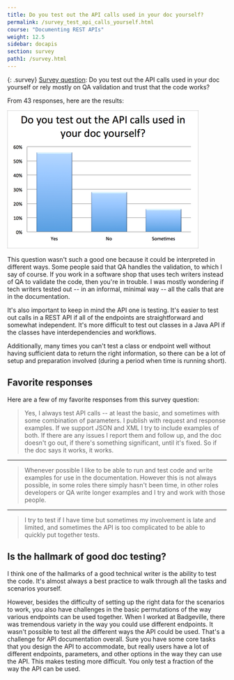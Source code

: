 ```yaml
---
title: Do you test out the API calls used in your doc yourself?
permalink: /survey_test_api_calls_yourself.html
course: "Documenting REST APIs"
weight: 12.5
sidebar: docapis
section: survey
path1: /survey.html
---
```


{: .survey}
[Survey question](survey_introduction): Do you test out the API calls used in your doc yourself or rely mostly on QA validation and trust that the code works?

From 43 responses, here are the results:

![testingapi](/images/testingapi.png)

This question wasn't such a good one because it could be interpreted in different ways. Some people said that QA handles the validation, to which I say of course. If you work in a software shop that uses tech writers instead of QA to validate the code, then you're in trouble. I was mostly wondering if tech writers tested out -- in an informal, minimal way -- all the calls that are in the documentation.

It's also important to keep in mind the API one is testing. It's easier to test out calls in a REST API if all of the endpoints are straightforward and somewhat independent. It's more difficult to test out classes in a Java API if the classes have interdependencies and workflows.

Additionally, many times you can't test a class or endpoint well without having sufficient data to return the right information, so there can be a lot of setup and preparation involved (during a period when time is running short).

## Favorite responses

Here are a few of my favorite responses from this survey question:

> Yes, I always test API calls -- at least the basic, and sometimes with some combination of parameters. I publish with request and response examples. If we support JSON and XML I try to include examples of both. If there are any issues I report them and follow up, and the doc doesn't go out, if there's something significant, until it's fixed. So if the doc says it works, it works.

* * *

> Whenever possible I like to be able to run and test code and write examples for use in the documentation. However this is not always possible, in some roles there simply hasn't been time, in other roles developers or QA write longer examples and I try and work with those people.

* * *

> I try to test if I have time but sometimes my involvement is late and limited, and sometimes the API is too complicated to be able to quickly put together tests.

## Is the hallmark of good doc testing?

I think one of the hallmarks of a good technical writer is the ability to test the code. It's almost always a best practice to walk through all the tasks and scenarios yourself.

However, besides the difficulty of setting up the right data for the scenarios to work, you also have challenges in the basic permutations of the way various endpoints can be used together. When I worked at Badgeville, there was tremendous variety in the way you could use different endpoints. It wasn't possible to test all the different ways the API could be used. That's a challenge for API documentation overall. Sure you have some core tasks that you design the API to accommodate, but really users have a lot of different endpoints, parameters, and other options in the way they can use the API. This makes testing more difficult. You only test a fraction of the way the API can be used.
